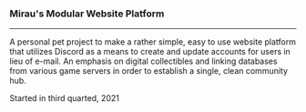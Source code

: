 ### Mirau's Modular Website Platform
<hr>

A personal pet project to make a rather simple, easy to use website platform that utilizes Discord as a means to create and update accounts for users in lieu of e-mail. An emphasis on digital collectibles and linking databases from various game servers in order to establish a single, clean community hub.

Started in third quarted, 2021
